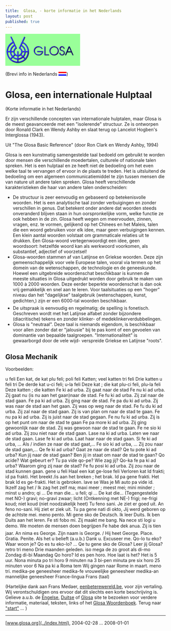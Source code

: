 ```yaml
---
title:  Glosa, - korte informatie in het Nederlands 
layout: post
published: true
---
```






[![[Glosa-logo]](../pic/logo0707.png)](../index.html)

(Brevi info in Nederlands ![[Nederlands insignia]](../pic/flagnederlands.png))

  

# Glosa, een internationale Hulptaal

(Korte informatie in het Nederlands)

Er zijn verschillende concepten van internationale hulptalen, maar Glosa is de meest geavanceerde met een "isolerende" structuur. Ze is ontworpen door Ronald Clark en Wendy Ashby en slaat terug op Lancelot Hogben's Interglossa (1943).

  

Uit "The Glosa Basic Reference" (door Ron Clark en Wendy Ashby, 1994)

Glosa is een kunstmatig samengestelde taal bedoeld om gebruikt te worden door mensen die verschillende moedertalen, culturele of nationale talen spreken. Het is een hulptaal en ze heeft niet de bedoeling om het even welke taal te vervangen of ervoor in de plaats te treden. Het is uitsluitend de bedoeling om een algemeen communicatiemiddel te zijn tussen mensen die van nature uit andere talen spreken. Glosa heeft verschillende karakteristieken die haar van andere talen onderscheiden:

*   De structuur is zeer eenvoudig en gebaseerd op betekenisvolle woorden. Het is een analytische taal zonder verbuigingen en zonder verschillen in genus. Dat betekent onder andere dat woorden steeds onveranderd blijven staan in hun oorspronkelijke vorm, welke functie ze ook hebben in de zin. Glosa heeft wegen om meervouden, zinnen, vragen, enz. te vormen, gelijkend op het Chinees en het Maleis, talen die een woord gebruiken voor elk idee, maar geen verbuigingen kennen. Een klein aantal woorden volstaat om grammaticale relaties uit te drukken. Een Glosa-woord vertegenwoordigt een idee, geen woordsoort: hetzelfde woord kan als werkwoord voorkomen, als substantief, adjectief of voorzetsel!
*   Glosa-woorden stammen af van Latijnse en Griekse woorden. Deze zijn gemeenschappelijk voor vele Europese talen, vooral via termen op het domein van de wetenschappen, de technologie en de geneeskunde. Hoewel een uitgebreide woordenschat beschikbaar is kunnen de meeste situaties in Glosa uitgedrukt worden door gebruik te maken van 1000 à 2000 woorden. Deze eerder beperkte woordenschat is dan ook vrij gemakkelijk en snel aan te leren. Voor taalsituaties op een "hoger" niveau dan het "dagelijkse" taalgebruik (wetenschappen, kunst, gedichten,) zijn er een 6000-tal woorden beschikbaar.
*   De uitspraak is eenvoudig en regelmatig; de spelling is fonetisch. Geschreven wordt met het Latijnse alfabet zonder bijzondere (diacritische) tekens en zonder klinker- of medeklinkerverdubbelingen.
*   Glosa is "neutraal". Deze taal is niemands eigendom, is beschikbaar voor allen zonder dat er "jalousie" bij te pas komt of een gevoelen van dominantie van bepaalde taalgroepen. "Internationaliteit" is gewaarborgd door de vele wijd- verspreide Griekse en Latijnse "roots".

  

## Glosa Mechanik

Voorbeelden:

u feli                     Een kat,  de kat
plu feli; poli feli        Katten;  veel katten
tri feli                   Drie katten
u feli tri                 De derde kat
u-ci feli; u-la feli       Deze kat ;  die kat
plu-ci feli, plu-la feli   Deze katten ; die katten
Fe ki ad urba.             Zij gaat naar de stad
Fe nu ki ad urba.          Zij gaat nu (is nu aan het gaan)naar de stad.
Fe fu ki ad urba.          Zij zal naar de stad gaan.
Fe pa ki ad urba.          Zij ging naar de stad.
Fe pa du ki ad urba.       Zij was naar de stad aan het gaan.
				    Zij was op weg naar de stad.
Fe fu du ki ad urba.       Zij zal naar de stad gaan.
				    Zij is van plan om naar de stad te gaan.
Fe nu pa ki ad urba.       Zij is juist naar de stad gegaan.
Fe nu fu ki ad urba.       Zij is op het punt om naar de stad te gaan
Fe pa more ki ad urba.     Zij ging gewoonlijk naar de stad.
				    Zij was gewoon naar de stad te gaan.
Fe ne sio ki ad urba.      Zij zou niet naar de stad gaan.
Lase na ki ad urba.        Laten we naar de stad gaan.
Lase fe ki ad urba.        Laat haar naar de stad gaan.
Si fe ki ad urba, ...      Als / indien ze naar de stad gaat,...
Fe sio ki ad urba, ...     Zij zou naar de stad gaan,...
Qe fe ki ad urba?          Gaat ze naar de stad?
Qe tu pote ki ad urba?     Kun jij naar de stad gaan?
			     Ben jij in staat om naar de stad te gaan?
Qo acide?                  Wat gebeurt er?
Tu pa vide qo-pe?          Wie zag jij?
Qo-ka fe pa ki ad urba?    Waarom ging zij naar de stad?
Fe fu posi ki ad urba.     Zij zou naar de stad kunnen gaan.
gene u feli                Haal een kat
ge-lose feli               Verloren kat
Id frakti; id pa frakti.   Het breekt /is aan het breken ; het brak.
Id pa gene frakti.         Het brak
Id es ge-frakti.           Het is gebroken.
lave se                    Was je
Mi auto pa vide id.        Ikzelf zag het / Ik zag het zelf
ma; maxi                   meer ; meest
mei; mini                  minder ; minst
u andro; qi ...            De man die...
u feli; qi ...             De kat die...
                           (Tegengestelde met NO-)
gravi; no-gravi            zwaar;  licht
                           (Ontkenning met NE-)
frigi; ne-frigi            koud; niet koud (niet noodzakelijk heet)
Tu feno sani.              Je ziet er goed uit.
An feno no-sani.           Hij ziet er ziek uit.
Tu pa gene nati di okto,   Jij werd geboren op de achtste mei.
  meno pento.
Mi gene sko de Deutsch.    Ik leer Duits. Ik ben Duits aan het leren.
Fe sti fobo mi.            Zij maakt me bang.
Na nece sti logi u demo.   We moeten de mensen doen begrijpen
Fe habe dek anua.          Zij is tien jaar.
An nima es George.         Zijn naam is George. / Hij heet George.
Place.  Gratia.  Penite.   Als het u belieft (a.u.b.) Dank u. Excuseer me.
Qo-lo tu eko?              Waar woon je?
Qo es tu eko-lo?           ...
Qe tu gene sko de Glosa?   Leer jij Glosa?
retro tri meno             Drie maanden geleden.
iso mega de                zo groot als
di-mo                      Zondag
di-bi                      Maandag
Qo horo?  Id es pen horo.  Hoe laat is het? Het is 5 uur.
Nona minuta po tri horo    9 minuten na 3
bi-pen minuta pre six horo 25 minuten voor 6
Na pa ki a Roma tem        Wij gingen naar Rome in maart.
  meno tri.
medika-pe                  geneesheer
medika-fe                  vrouwelijke geneesheer
medika-an                  mannelijke geneesheer
France-lingua              Frans (taal)

(Hartelijke dank aan Frans Medaer, [eenbeterewereld.be](http://www.eenbeterewereld.be), voor zijn vertaling. Wij verontschuldigen ons ervoor dat dit slechts een korte beschrijving is. Gelieve a.u.b. de [Engelse](../en/index.html), [Duitse](../dt/index.html) of [Glosa](../gl/index.html) site te bezoeken voor verdere informatie, materiaal, teksten, links of het [Glosa Woordenboek](../gid/index.html). Terug naar ["start"](../index.html) ... )

  

* * *

[www.glosa.org](../index.html), 2004-02-28 ... 2008-01-01
